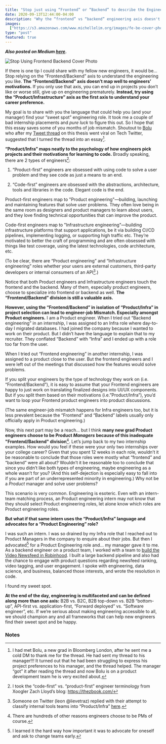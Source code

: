 ```yaml
---
title: "Stop just using “Frontend” or “Backend” to describe the Engineering you like"
date: 2020-09-13T12:44:00-04:00
description: "Why the “frontend” vs “backend” engineering axis doesn't map well to engineers’ psychology. And how using just one division can lead to job mismatches, turnover, and even push some new grad engineers into product management."
images:
  ["https://s3.amazonaws.com/www.michellelim.org/images/fe-be-cover-photo.png"]
type: "post"
featured: true
---
```


**_Also posted on Medium [here](https://medium.com/@michlim97/stop-just-using-frontend-or-backend-to-describe-the-engineering-you-like-e8c392956ada)._**

![Stop Using Frontend Backend Cover Photo](https://s3.amazonaws.com/www.michellelim.org/images/fe-be-cover-photo.png)

If there is one tip I could share with my fellow new engineers, it would be… Stop relying on the “Frontend/Backend” axis to understand the engineering you like. **The “Frontend/Backend” axis doesn’t map well to engineers’ motivations.** If you only use that axis, you can end up in projects you don’t like or worse still, give up on engineering prematurely. **Instead, try using the “Product/Infrastructure” axis as the first axis to understand your career preference.**

My goal is to share with you the language that could help you (and your manager) find your “sweet spot” engineering role. It took me a couple of bad internship placements and _pure luck_ to figure this out. So I hope that this essay saves some of you months of job mismatch. Shoutout to [Bolu ](https://twitter.com/bolu_ben)who after my [Tweet thread](https://twitter.com/michlimlim/status/1293336552832151559) on this thesis went viral on Tech Twitter, suggested that I turned the thread into an essay[^1].

**“Product/Infra” maps neatly to the psychology of how engineers pick projects and their motivations for learning to code.** Broadly speaking, there are 2 types of engineers[^2]:

1. “Product-first” engineers are obsessed with using code to solve a user problem and they see code as just a means to an end.

2. “Code-first” engineers are obsessed with the abstractions, architecture, tools and libraries in the code. Elegant code is the end.

Product-first engineers map to "Product engineering"—building, launching and maintaining features that solve user problems. They often love being in the same room as designers and product managers to learn about users, and they love finding technical opportunities that can improve the product.

Code-first engineers map to "Infrastructure engineering"—building infrastructure platforms that support applications, be it via building CI/CD pipelines, implementing logging, or supporting high traffic etc. They’re motivated to better the craft of programming and are often obsessed with things like test coverage, using the latest technologies, code architecture, etc.

(To be clear, there are “Product engineering” and “Infrastructure engineering” roles whether your users are external customers, third-party developers or internal consumers of an API[^3].)

Notice that both Product engineers and Infrastructure engineers touch the frontend and the backend. Many of them, especially product engineers, choose to specialize into frontend or backend as well. **The “Frontend/Backend” division is still a valuable axis.**

**However, using the “Frontend/Backend” in isolation of “Product/Infra” in project selection can lead to engineer-job Mismatch. Especially amongst Product engineers.** I am a Product engineer. When I tried out “Backend engineering” in an internship, I was assigned to an Infra role where day-to-day I migrated databases. I had joined the company because I wanted to work on their product. But I didn’t have the language to explain that to my recruiter. They conflated “Backend” with “Infra” and I ended up with a role too far from the user.

When I tried out “Frontend engineering” in another internship, I was assigned to a product close to the user. But the frontend engineers and I were left out of the meetings that discussed how the features would solve problems.

If you split your engineers by the type of technology they work on (i.e. “Frontend/Backend”), it is easy to assume that your Frontend engineers are happy to just work on translating finalized designs into UI/UX components. But if you split them based on their motivations (i.e.”Product/Infra”), you’d want to loop your Frontend product engineers into product discussions.

(The same engineer-job mismatch happens for Infra engineers too, but it is less prevalent because the “Frontend” and “Backend” labels usually only officially apply in Product engineering.)

Now, this next part may be a reach… but I think **many new grad Product engineers choose to be Product _Managers_** **because of this inadequate "Frontend/Backend" division**[^4]. Let’s jump back to my two internship examples. How would you feel if these were your only two internships over your college career? Given that you spent 12 weeks in each role, wouldn’t it be reasonable to conclude that those roles were mostly what “frontend” and “backend” were all about? Wouldn’t it be reasonable too to conclude that since you didn’t like both types of engineering, maybe engineering as a whole wasn’t for you? (And this self-dejection is especially easy to fall into if you are part of an underrepresented minority in engineering.) Why not be a _Product_ manager and solve user problems?

This scenario is very common. Engineering is esoteric. Even with an intern-team matching process, an Product engineering intern may not know that they should select Product engineering roles, let alone know which roles are Product engineering roles.

**But what if that same intern uses the “Product/Infra” language and advocates for a “Product Engineering” role?**

I was such an intern. I was so drained by my Infra role that I reached out to Product Managers in the company to enquire about their jobs. But then I advocated[^5] for a Product Engineering role and… my manager gave it to me. As a backend engineer on a product team, I worked with a team to [build the Video Newsfeed in Robinhood](https://techcrunch.com/2019/10/03/stock-trading-app-robinhood-revamps-its-newsfeed-with-the-wall-street-journal-and-ad-free-videos/). I built a large backend pipeline and also had the chance to engage with product questions regarding newsfeed ranking, video tagging, and user engagement. I spoke with engineering, data science, and business, balanced those interests, and wrote the resolution in code.

I found my sweet spot.

**At the end of the day, engineering is multifaceted and can be defined along more than one axis:** B2B vs. B2C, B2B top-down vs. B2B “bottom-up”, API-first vs. application-first, “Forward deployed” vs. “Software engineer”, etc. If we’re serious about making engineering accessible to all, we should champion any and all frameworks that can help new engineers find their sweet spot and be happy.

<!-- Footnotes themselves at the bottom. -->

### Notes

[^1]: I had met Bolu, a new grad in Bloomberg London, after he sent me a cold DM to thank me for the thread. He had sent my thread to his manager!!! It turned out that he had been struggling to express his project preferences to his manager, and the thread helped. The manager “got” it after reading the thread and now Bolu is on a product development team he is very excited about.
[^2]: I took the “code-first” vs. “product-first” engineer terminology from Xoogler Zach Lloyd’s blog: https://thezbook.com/
[^3]: Someone on Twitter (leon @lievetraz) replied with their attempt to classify internal tools teams into “Product/Infra” [here](https://twitter.com/lievetraz/status/1293555767430336518?s=20).
[^4]: There are hundreds of other reasons engineers choose to be PMs of course.
[^5]: I learned it the hard way how important it was to advocate for oneself and ask to change teams early.
